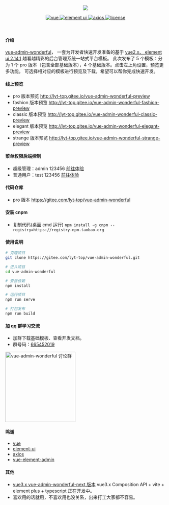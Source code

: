 <div align="center">
	<img src="https://gitee.com/lyt-top/vue-admin-wonderful-images/raw/master/md-logo.svg">
	<p align="center">
	    <a href="https://github.com/vuejs/vue" target="_blank">
	        <img src="https://img.shields.io/badge/vue.js-2.6.11-green" alt="vue">
	    </a>
	    <a href="https://github.com/ElemeFE/element" target="_blank">
	        <img src="https://img.shields.io/badge/element ui-2.14.1-informational" alt="element ui">
	    </a>
		<a href="https://github.com/axios/axios" target="_blank">
		    <img src="https://img.shields.io/badge/axios-0.19.2-orange" alt="axios">
		</a>
		<a href="https://gitee.com/lyt-top/vue-admin-wonderful/blob/master/LICENSE" target="_blank">
		    <img src="https://img.shields.io/badge/license-MIT-success" alt="license">
		</a>
	</p>
	<p>&nbsp;</p>
</div>

#### 介绍

<a href="http://lyt-top.gitee.io/vue-admin-wonderful-preview" target="_blank">vue-admin-wonderful</a>，
一套为开发者快速开发准备的基于 <a href="https://cn.vuejs.org/" target="_blank">vue2.x、 </a>
<a href="https://element.eleme.cn/#/zh-CN" target="_blank">element ui 2.14.1</a> 越看越精彩的后台管理系统一站式平台模板。
此次发布了 5 个模板：分为 1 个 pro 版本（包含全部基础版本），4 个基础版本。点击左上角设置，预览更多功能。
可选择相对应的模板进行预览及下载，希望可以帮你完成快速开发。

#### 线上预览

- pro 版本预览 <a href="http://lyt-top.gitee.io/vue-admin-wonderful-preview" target="_blank">http://lyt-top.gitee.io/vue-admin-wonderful-preview</a>
- fashion 版本预览 <a href="http://lyt-top.gitee.io/vue-admin-wonderful-fashion-preview" target="_blank">http://lyt-top.gitee.io/vue-admin-wonderful-fashion-preview</a>
- classic 版本预览 <a href="http://lyt-top.gitee.io/vue-admin-wonderful-classic-preview" target="_blank">http://lyt-top.gitee.io/vue-admin-wonderful-classic-preview</a>
- elegant 版本预览 <a href="http://lyt-top.gitee.io/vue-admin-wonderful-elegant-preview" target="_blank">http://lyt-top.gitee.io/vue-admin-wonderful-elegant-preview</a>
- strange 版本预览 <a href="http://lyt-top.gitee.io/vue-admin-wonderful-strange-preview" target="_blank">http://lyt-top.gitee.io/vue-admin-wonderful-strange-preview</a>

#### 菜单权限后端控制

- 超级管理：admin 123456 [前往体验](http://lyt-top.gitee.io/vue-admin-wonderful-preview/#/login)
- 普通用户：test 123456 [前往体验](http://lyt-top.gitee.io/vue-admin-wonderful-preview/#/login)

#### 代码仓库

- pro 版本 <a href="https://gitee.com/lyt-top/vue-admin-wonderful" target="_blank">https://gitee.com/lyt-top/vue-admin-wonderful</a>

#### 安装 cnpm

- 复制代码(桌面 cmd 运行) `npm install -g cnpm --registry=https://registry.npm.taobao.org`

#### 使用说明

```bash
# 克隆项目
git clone https://gitee.com/lyt-top/vue-admin-wonderful.git

# 进入项目
cd vue-admin-wonderful

# 安装依赖
npm install

# 运行项目
npm run serve

# 打包发布
npm run build
```

#### 加 qq 群学习交流

- 加群下载基础模板、查看开发文档。
- 群号码：<a target="_blank" href="https://qm.qq.com/cgi-bin/qm/qr?k=RdUY97Vx0T0vZ_1OOu-X1yFNkWgDwbjC&jump_from=webapi">665452019</a>

<a target="_blank" href="https://qm.qq.com/cgi-bin/qm/qr?k=RdUY97Vx0T0vZ_1OOu-X1yFNkWgDwbjC&jump_from=webapi">
<img src="https://gitee.com/lyt-top/vue-admin-wonderful-images/raw/master/doc/qqs.png" width="220" alt="vue-admin-wonderful 讨论群" title="vue-admin-wonderful 讨论群"/></a>

#### 鸣谢

- <a href="https://github.com/vuejs/vue" target="_blank">vue</a>
- <a href="https://github.com/ElemeFE/element" target="_blank">element-ui</a>
- <a href="https://github.com/axios/axios" target="_blank">axios</a>
- <a href="https://github.com/PanJiaChen/vue-element-admin" target="_blank">vue-element-admin</a>

#### 其他

- [vue3.x vue-admin-wonderful-next 版本](https://lyt-top.gitee.io/vue-admin-wonderful-next-preview/#/login) vue3.x Composition API + vite + element plus + typescript 正在开发中。
- 喜欢用的话就用，不喜欢用也没关系，出来打工大家都不容易。

